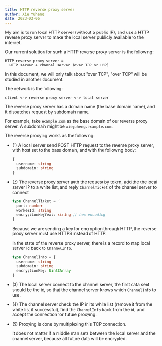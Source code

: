 ```yaml
---
title: HTTP reverse proxy server
author: Xie Yuheng
date: 2023-03-06
---
```


My aim is to run local HTTP server (without a public IP),
and use a HTTP reverse proxy server to make the local server
publicly available to the internet.

Our current solution for such a HTTP reverse proxy server is the following:

```
HTTP reverse proxy server =
  HTTP server + channel server (over TCP or UDP)
```

In this document, we will only talk about "over TCP",
"over TCP" will be studied in another document.

The network is the following:

```
client <-> reverse proxy server <-> local server
```

The reverse proxy server has a domain name (the base domain name),
and it dispatches request by subdomain name.

For example, take `example.com` as the
base domain of our reverse proxy server.
A subdomain might be `xieyuheng.example.com`.

The reverse proxying works as the following:

- (1) A local server send POST HTTP request
  to the reverse proxy server,
  with host set to the base domain,
  and with the following body:

  ```ts
  {
    username: string
    subdomain: string
  }
  ```

- (2) The reverse proxy server auth the request by token,
  add the the local server IP to a white list,
  and reply `ChannelTicket` of the channel server to connect.

  ```ts
  type ChannelTicket = {
    port: number
    workerId: string
    encryptionKeyText: string // hex encoding
  }
  ```

  Because we are sending a key for encryption through HTTP,
  the reverse proxy server must use HTTPS instead of HTTP.

  In the state of the reverse proxy server,
  there is a record to map local server id back to `ChannelInfo`.

  ```ts
  type ChannelInfo = {
    username: string
    subdomain: string
    encryptionKey: Uint8Array
  }
  ```

- (3) The local server connect to the channel server,
  the first data sent should be the id,
  so that the channel server knows
  which `ChannelInfo` to use.

- (4) The channel server check the IP in its white list
  (remove it from the white list if successful),
  find the `ChannelInfo` back from the id,
  and accept the connection for future proxying.

- (5) Proxying is done by multiplexing this TCP connection.

  It does not matter if a middle man
  sets between the local server and the channel server,
  because all future data will be encrypted.
